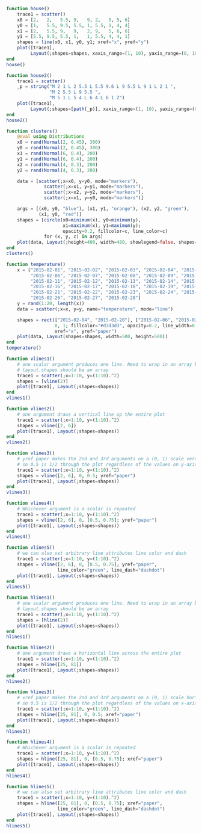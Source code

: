 ```julia
function house()
    trace1 = scatter()
    x0 = [2,   2,   5.5, 9,   9, 2,   5, 5, 6]
    y0 = [1,   5.5, 9.5, 5.5, 1, 5.5, 1, 4, 4]
    x1 = [2,   5.5, 9,   9,   2, 9,   5, 6, 6]
    y1 = [5.5, 9.5, 5.5, 1,   1, 5.5, 4, 4, 1]
    shapes = line(x0, x1, y0, y1; xref="x", yref="y")
    plot([trace1],
         Layout(;shapes=shapes, xaxis_range=(1, 10), yaxis_range=(0, 10)))
end
house()
```


<div id="7e00769c-afa0-4184-b11c-a90a2df07265" class="plotly-graph-div"></div>

<script>
    window.PLOTLYENV=window.PLOTLYENV || {};
    window.PLOTLYENV.BASE_URL="https://plot.ly";
    Plotly.newPlot('7e00769c-afa0-4184-b11c-a90a2df07265', [{"type":"scatter"}],
               {"shapes":[{"x0":2.0,"type":"line","y0":1.0,"y1":5.5,"yref":"y","xref":"x","x1":2.0},{"x0":2.0,"type":"line","y0":5.5,"y1":9.5,"yref":"y","xref":"x","x1":5.5},{"x0":5.5,"type":"line","y0":9.5,"y1":5.5,"yref":"y","xref":"x","x1":9.0},{"x0":9.0,"type":"line","y0":5.5,"y1":1.0,"yref":"y","xref":"x","x1":9.0},{"x0":9.0,"type":"line","y0":1.0,"y1":1.0,"yref":"y","xref":"x","x1":2.0},{"x0":2.0,"type":"line","y0":5.5,"y1":5.5,"yref":"y","xref":"x","x1":9.0},{"x0":5.0,"type":"line","y0":1.0,"y1":4.0,"yref":"y","xref":"x","x1":5.0},{"x0":5.0,"type":"line","y0":4.0,"y1":4.0,"yref":"y","xref":"x","x1":6.0},{"x0":6.0,"type":"line","y0":4.0,"y1":1.0,"yref":"y","xref":"x","x1":6.0}],"xaxis":{"range":[1,10]},"margin":{"l":50,"b":60,"r":50,"t":60},"yaxis":{"range":[0,10]}}, {showLink: false});

 </script>



```julia
function house2()
    trace1 = scatter()
    _p = string("M 2 1 L 2 5.5 L 5.5 9.6 L 9 5.5 L 9 1 L 2 1 ",
                "M 2 5.5 L 9 5.5 ",
                "M 5 1 L 5 4 L 6 4 L 6 1 Z")
    plot([trace1],
         Layout(;shapes=[path(_p)], xaxis_range=(1, 10), yaxis_range=(0, 10)))
end
house2()
```


<div id="6563bdc2-b81b-49d4-8979-e80721cc179d" class="plotly-graph-div"></div>

<script>
    window.PLOTLYENV=window.PLOTLYENV || {};
    window.PLOTLYENV.BASE_URL="https://plot.ly";
    Plotly.newPlot('6563bdc2-b81b-49d4-8979-e80721cc179d', [{"type":"scatter"}],
               {"shapes":[{"type":"path","path":"M 2 1 L 2 5.5 L 5.5 9.6 L 9 5.5 L 9 1 L 2 1 M 2 5.5 L 9 5.5 M 5 1 L 5 4 L 6 4 L 6 1 Z"}],"xaxis":{"range":[1,10]},"margin":{"l":50,"b":60,"r":50,"t":60},"yaxis":{"range":[0,10]}}, {showLink: false});

 </script>



```julia
function clusters()
    @eval using Distributions
    x0 = rand(Normal(2, 0.45), 300)
    y0 = rand(Normal(2, 0.45), 300)
    x1 = rand(Normal(6, 0.4), 200)
    y1 = rand(Normal(6, 0.4), 200)
    x2 = rand(Normal(4, 0.3), 200)
    y2 = rand(Normal(4, 0.3), 200)

    data = [scatter(;x=x0, y=y0, mode="markers"),
              scatter(;x=x1, y=y1, mode="markers"),
              scatter(;x=x2, y=y2, mode="markers"),
              scatter(;x=x1, y=y0, mode="markers")]

    args = [(x0, y0, "blue"), (x1, y1, "orange"), (x2, y2, "green"),
            (x1, y0, "red")]
    shapes = [circle(x0=minimum(x), y0=minimum(y),
                     x1=maximum(x), y1=maximum(y);
                     opacity=0.2, fillcolor=c, line_color=c)
              for (x, y, c) in args]
    plot(data, Layout(;height=400, width=480, showlegend=false, shapes=shapes))
end
clusters()
```


<div id="75386a98-a06c-4113-84cc-b9dec708668a" class="plotly-graph-div"></div>

<script>
    window.PLOTLYENV=window.PLOTLYENV || {};
    window.PLOTLYENV.BASE_URL="https://plot.ly";
    Plotly.newPlot('75386a98-a06c-4113-84cc-b9dec708668a', [{"mode":"markers","y":[1.3507819605024174,2.5001959651219003,1.813340642029825,2.2975261571890684,1.6521136507640048,2.103923967671932,2.5585106918405023,1.8319689154071872,1.9366067107252198,2.632344276043551,2.5002477595132766,2.039992156475027,2.0646381063074233,1.1374106560973838,2.3652112789941198,1.4400745609164218,2.830309905292161,2.022558318330915,2.0438228131155234,2.384421542053577,2.503015324680795,2.3303058965080696,1.7241878153567696,1.231318197078389,2.268915140500548,2.4390774568946716,2.2344556407909124,2.596895622944272,2.757579724610838,1.9012477242465664,1.53282497304526,2.0105355452624116,2.0154554850094906,2.0335498580257165,1.4614122287263922,2.584784237686389,1.257320835197094,1.7712931518236552,1.651937312333397,3.2436502669088463,2.2711388127653773,1.3960100873009191,2.3918373601255443,1.9190156676753087,1.9865478662724585,2.2091321653106606,2.551280420869191,1.578874534262769,1.9872752942691079,2.2935113173884014,1.7789692106970756,2.186340831203712,2.548469135057855,2.464844045661251,1.90290542789497,2.5151883431437048,1.987788118296486,1.625561526801813,2.0428791899453254,2.184617763711934,2.6022052104865314,2.2120721199279387,2.6913054720586795,2.063132359092672,2.586824714814644,2.02200368149343,2.667367736397574,1.483600475398196,1.781188715794638,2.1904067453838993,1.3569088716402091,2.231041393902695,1.4793054856485854,1.7245480936270827,2.1971654956638043,1.6302837813680486,1.7008997639135355,1.8619603910902547,2.001747395005634,2.093568308875828,2.2759851450187534,2.334490997433735,1.814290206807123,2.512728022120669,1.6082238565584135,2.296103680229925,1.8122206364869453,2.4247492221902025,2.0955456589438755,0.8005373764607147,2.0124245897757396,1.6954211644921584,2.2194641590345143,1.7202426404209084,2.067334089015693,1.4031218362662266,2.664106691220005,2.087434089099924,2.0220351265409398,2.385944057187307,1.87765790134026,1.4274482720551493,1.4722519654931174,0.7732397696783413,2.1585541711234013,1.6854556531026996,1.8370517212437414,0.9172443108185349,1.5561978407222923,1.962337396060639,2.4056052847097598,1.9633499242207093,2.9427823652504372,2.614399673152163,1.4630494572735793,1.2947267580515325,2.2748970295896096,1.9903128151390426,1.9861677765336432,2.4099030314208454,0.9106777182741406,2.6593270735422756,2.350433927199491,2.2547445037261507,2.793460546628384,1.334187952572026,1.9522157262136508,3.0381246410204668,1.7448449670414277,1.4881871633039694,2.011184106103806,2.045081651541674,2.559782392428832,2.6127963426936622,2.185155830480346,1.9014945969572599,2.0321195898262245,1.971290230937343,1.7811299203033228,1.703747343153323,2.315457087647236,2.3000941811240723,2.2733448756814996,1.9394502826052344,1.7003354348598985,2.692804802732395,2.0316552889661468,1.5543901044389714,2.5952918890380188,2.1417507178114543,1.8091427744772255,2.5526525455716955,0.7748504367733551,1.7600996030796916,2.7231827519279808,2.2156372862839464,2.572129914002338,2.2155054379564776,1.7575607854431348,1.725438281718359,0.9075348616534837,1.831502118462202,2.5203710017958967,1.914011720962582,1.4630681758416837,2.0920637603902428,2.012968479872187,2.1918033958107896,1.3363946802847546,2.578946216990588,1.7660833062056647,2.2651895751238764,1.9462652558450686,2.1503177150945842,2.5518559939456056,1.6120529005512567,2.4381095100317056,2.0485446892775587,1.913887591281582,2.0217263351772012,2.894853288055801,2.1364756010631036,3.029084291071885,1.5559131961947394,2.127352456093062,1.6082299876405677,1.6456086386237578,2.117323327595831,1.525988600609934,2.0490656640846274,2.250583136019373,1.5077159395644217,2.351271951931227,2.1256042297741287,2.291195690643842,2.22309074981192,1.6860563178573162,2.5746718842471856,2.494020827749105,1.8881479608977,2.439775284605398,2.3992717050246886,1.2958130225092224,2.2921038799853584,2.2817807137202797,2.2572914981668672,1.8405355669502041,1.6332451301343953,2.6997850383376294,1.4322801089439086,1.6272414269275668,2.66319426982584,1.8670669994242435,2.8054673090227205,2.0403685368920232,1.1179528328654462,1.824885074331477,2.5831051231336666,1.1865897646386454,2.450894334924319,2.5637380774179848,2.5887491769713544,1.476709605961745,1.6326568140623685,1.9839221612581295,2.628287978214079,2.068076471389508,2.317316769391995,2.1218668255826203,1.8166281233397379,1.4737499859156267,3.036153807729309,1.995519821335647,1.7002236510685373,1.7360097939698051,1.5409215617160656,1.8821009369192783,1.9437221301902345,2.54198455232675,1.6112458107425274,2.6043538323389543,1.145223143109437,2.5521727633359155,2.379148114133435,1.7453509408859371,1.4786867665696555,1.9997546476035795,1.4428876113664462,2.6171364994280295,2.294102118885688,1.6771837396857652,2.4822549627670107,2.5091062124333585,1.9426983488289495,1.732296813655743,0.9479515002965597,1.8260386768825194,2.1112325779321885,2.4982984107965667,2.169706463954981,1.3748304412772652,2.4684747909875036,2.58539388724069,2.889598175187559,1.7389051583560036,1.732232999861588,1.1948659644953732,1.7185748594596548,1.9639241257348372,0.93245880885065,2.050273672323222,0.5726593609396222,1.327374746688018,2.3948203977885294,2.4590080825676397,2.2916364374352454,1.103587476695162,1.6042140887491847,1.8035739874023797,2.2898390762781027,1.847874398767356,2.7162600749807626,2.0098710350664906,1.285802780882502,1.4904492974201298,1.8012548775756936,1.6087567418556703,2.860745083641099,1.5551929540244036,2.515262393146816,1.8443694514835665,1.810680405874545,1.9525385072634904,1.9507216374311347,1.0968609678266898,2.4718968892134567,2.244919212038788,1.6962990232878723,1.522446213188895,1.4721391567209308],"type":"scatter","x":[1.328216734991361,2.2468059415763246,2.0479506154535705,2.415728671769063,1.0920034054460062,2.4900396530217828,2.1255646117061695,2.1792000625264736,1.8552859899283447,2.707002244286305,1.4410439268322865,2.4406242193050565,1.6216987938409715,2.122756142324532,2.2587460262766554,2.0648280527883025,1.9809180647602438,2.766296320094242,1.813482905362646,1.880415190604326,1.75598870654,1.3390526802163034,1.457134375884674,2.0667814775490356,1.983541998428599,2.430280414778294,1.7703359109989023,2.194071005285875,1.4807710794447546,2.2864975507325114,1.589246957113583,1.9867680726008958,2.524550587511726,2.5566069792862796,1.3597177857448548,1.5344132003995599,2.192279925005564,2.1064439826676806,1.6916850449643661,1.6854101684596023,1.012933533306748,1.6727102822186393,1.906540379502153,1.9117835618117722,2.042826385622907,1.8537272352890155,1.8233954185924108,1.7345436635940301,1.8565445250778598,1.1493280238217958,2.8417582503396925,1.800140554627757,2.9500578776531445,1.6653462461292294,2.4426568669259963,2.4211903055907658,2.4031774105993042,2.132132361637784,1.6187384736526238,2.521815932541691,1.844134570443057,1.704151686912161,2.136425167328048,2.724408626774454,2.7974865903409363,2.1719032894064103,1.597213335525826,1.882309149878558,1.3944118296217,2.216089535117253,1.8318241502525503,1.6816731406354555,2.6467313650338173,1.739662353719503,1.46784956024704,2.0940001498425507,1.8510638778879833,1.5740813307942865,2.486612669887821,2.1446220312707225,1.2069004759937907,2.300778026222158,2.042913810257704,1.6734905403467057,1.5633655780826168,0.884518395851559,2.6222764816462023,2.271519374609474,1.5368624918901412,1.388175923749755,1.973382363138645,2.9619698170771667,2.27296389998191,2.608773118603621,1.7081126375054,3.3985662173716396,2.599120396339369,1.8674201752247683,1.995617494493163,1.7976793656803693,2.621186554427396,1.1904528645014874,2.145707754332729,1.213534356100165,2.180967226119467,2.442342130112311,2.290764235041812,1.427034636579576,0.7510873022706808,1.822394954166214,3.2332175050165888,0.9856294851470895,2.5052287366431165,2.1104757052082146,2.082931940691073,1.3127662692612634,2.8406462584201835,1.4965258809400075,1.2778983318154493,2.157299298427737,2.047113208748321,0.9906877030489778,2.3081517203441866,1.8990705917335147,2.5494959258911214,1.9693668815213583,1.7021305360353902,2.27298154538673,2.1998666776527607,2.2430155074697344,3.3685054949543294,2.3998113185810888,1.370249053818362,1.8820841129211408,2.815359005378283,1.724927141207726,1.6876511961025713,1.833446961972005,1.780615054201221,2.321148313819085,2.486101366389067,1.839397756573779,1.932274556210789,2.3609225402706384,1.9308570426855742,2.063415455412593,1.81853221318607,2.7006645122387765,1.7513459821490103,2.818203479218218,1.4760915460639004,1.4243302529571829,1.7207617424810642,1.76393019240518,2.5093241144491065,1.916829573578698,1.492888492707059,2.393292553770441,2.6051214878240785,1.7539268564100028,1.7691590287455676,2.2144149848891104,1.5446779276926919,2.3819884816093193,1.5108728774488456,1.638526764223695,1.6450573514875515,1.8521740112937342,1.9445053019383252,2.3180972246404075,1.4259409144517885,1.519670012790349,1.7059325475427816,1.9665300166147621,2.111218964486328,2.47047898805212,1.972613271683195,1.928786940423443,1.8322934799084223,2.569304755860101,1.9520181184782994,2.0103749066064527,1.2636478352282194,1.6331552407208907,2.8818586383681835,3.081096312469562,1.822769550523864,1.3212472795301111,2.5780495831352317,1.7734911259809294,1.396887714035341,1.6773528325522489,2.5335352283916386,2.426007312158446,1.11989308134434,1.9525013316958661,1.6692063631423475,2.2299464250879155,2.1496868023451854,1.9598285143554561,1.057379395317275,2.2407088240743342,2.856707662107585,2.416008708835089,1.8026295461452257,1.2042491617075777,1.1297637309489772,1.5323610017797251,2.276523549386199,2.172566535514198,1.4860136440515417,1.813633760783396,2.8093631620275885,2.7164039752395155,1.1252730761591172,2.857574268627201,2.1995805273280453,2.0929461118715404,2.3778403326081925,2.08844366097052,2.081188479316487,2.4867264052364475,2.5299824980286947,1.7152817464663312,1.957372828299744,1.9539780926662722,2.038472606468737,2.121114513357313,0.405221474085367,2.4431711673171748,2.1176204604211293,1.928091373135945,2.790461373661422,1.1596330738621223,2.194795906485093,2.596935601416227,1.4842257504100445,2.1356872710479444,2.475926182018445,1.8636531287017295,2.0008596423102154,1.9970035131326844,1.447815198347777,1.908989026643268,1.987586936803404,2.2458750903986267,2.168236433667147,2.268438966340087,2.097050343083789,2.659982266953457,2.677679304822843,2.414593995519572,1.652389575789901,1.7699465040840794,2.0687277936902175,2.3948423636416662,2.552987083778901,1.0841009724083537,1.899518954412963,1.6436873065058761,1.6423389663561663,2.4179350896899092,1.6009857645314294,2.205149133058161,3.2401674747411904,2.027603665712978,2.670522863522462,1.6060023770554928,1.9246091718555942,2.790330730993411,1.7787641465324775,1.3419151751286043,2.5070038962735315,1.6261538626937333,2.1686701826910837,1.1893601014114021,2.1909851309736785,2.195325954333006,2.02818696137131,2.3519935919139603,1.1717148365613586,1.6165003711020347,1.6512138098930025,1.6661665389985436,1.096352898504057,1.9548799308021265,2.4223727713407115,1.8284827220510347,2.2170830498507246,2.6185996536715903,1.601683553477558,0.598311902113843,2.0696912098826177,2.0307973106792288,1.5989172842013941,2.6378058606715693,2.7242730544084854,1.6973644785957631,1.9162237867746175,1.9765899744934317]},{"mode":"markers","y":[6.111038448132106,6.2888326123530565,5.668932873729931,5.765140055432765,6.109260680297498,6.584189059587757,5.3534401047102875,5.739921286635762,6.03843924394094,6.007109790332369,5.722300803451098,5.973189909819079,6.07746658655083,6.204465811786881,5.513394282135751,6.298283030053761,6.254969261221201,6.0271298848262225,5.68622817243575,6.232692551201531,5.67474141547726,5.388302155428497,6.204068909298211,5.847954256072641,6.060009270911974,7.172828171649242,5.993043820171389,5.651964838394828,6.541148900426432,6.111703582436012,5.735488215376699,6.406707125227927,6.262196694335724,6.598105736458635,6.073706469273666,5.506356309366938,5.998258968721365,6.259304092903246,5.760508313828801,6.715906772875991,5.877990375510737,6.523620880798129,5.807386058820898,6.373527969902636,5.000312600600216,6.218758704281497,5.473990724995644,5.876775459566283,5.900977820435652,6.1404921874742735,6.675626142355294,6.654996151221502,5.511819108022813,5.782030297921757,6.712690398675672,6.360201506399076,6.399464654048717,5.0604995255385825,6.045818787686243,5.3062396809960655,6.705656440205411,5.76225772625644,6.362354422785698,5.534183625114846,5.980762208662384,6.235103004069444,6.50511307398171,5.72145039240109,6.204734262349094,6.14659312616518,6.3359570805922205,5.713964638273576,5.551960021778649,6.225221143540624,5.669112269969439,6.0512694457802585,6.11671854737532,6.196194004411967,5.98050882016788,5.693507761259514,6.308452004354656,5.460111468890338,6.106498713458896,6.0933387950239375,6.220234908125549,5.267110267998917,6.001272807031258,5.672910716041565,6.273000938383925,6.152480550335281,6.129642446128846,6.41688288789833,5.592456143712965,6.075165075589685,6.51453362846792,5.69574884959337,6.5430138721871005,5.6417980507803085,5.526640984709111,5.698215293314126,5.933038220288469,5.987521901223801,5.618598514811252,6.19978432921225,6.242144993160404,5.44014880612924,5.92364533004955,6.431720593460283,6.093155183663982,6.5516992293145275,5.837015256068575,6.454881931024003,5.46183169245906,5.877462709541944,5.176277589802417,6.310480847795274,5.828572639156964,6.807047688507435,6.027052719824413,5.998923079544236,6.111436781123435,6.15109907782968,5.44895104182033,6.116836845530193,6.219052261220653,6.541183842387415,6.3959700360610166,6.258483204588542,5.955300397128777,5.927220063117545,5.694466732662736,6.33619551738518,6.456700533088826,6.269937381588943,5.821001524806041,5.541564875797726,5.824855455519354,6.450327415313612,7.043375299171792,6.061332240865433,6.413509587633068,6.660893795508467,5.245322533564207,5.798751169472841,6.217518285875995,5.659987087563715,5.816511245278008,6.3279247598587265,6.035779987157419,5.703031013446637,5.911272172637554,5.803546347103834,6.287522999787453,6.114455428885272,5.919022107357822,6.25264610604748,5.636370818532388,5.56488981343164,6.232166445112419,6.251429060308321,5.542577232463557,5.959471801513519,6.85735639903146,6.192127823558098,6.5230926233192426,6.138014493132882,6.163359839089168,5.726777185471096,6.455586344631514,6.332974664614436,6.085742878868586,6.6326233515194986,5.678339557546136,7.118641966236061,5.6184204931228665,5.586858263050441,6.369290836391114,6.307864424228509,6.010451465712391,5.61658066376818,5.655539158800165,6.254418837009308,4.900732231700482,6.383446664484186,5.590216496514057,6.827163488026724,5.817785594287491,4.917172096737118,5.768262393512662,6.070962285751401,5.849431804067292,6.5924550247286815,5.593855231605918,6.261804808735086,5.642763156176963,6.148334651356278,6.44694062332468,6.014113477396604,5.355138675887902,5.249622114216508],"type":"scatter","x":[5.570754280769103,6.196406115785391,5.418210626318687,6.430424312085318,6.544260232862591,5.999339923900185,5.2220789994064765,6.077709336177417,5.919520309589187,6.570771421686029,5.907850891119115,7.2135684309326455,6.757864714357036,6.479169955588504,6.448092973609168,6.152628324354341,6.251089423103952,5.8846023399878264,5.793702262523901,6.018197909043071,6.33709862164288,5.720152931767683,5.877091764347755,5.867470778554492,5.966089678738028,6.87253269498053,6.422299380685926,6.427534785771106,6.219282124317759,5.927471443640014,5.462491883842589,5.926280334455145,5.591020194377568,6.2527411003758075,6.42810317098454,5.686594847365606,5.834803130794928,5.875295452352884,5.973323402281995,6.1826298280422325,5.378663459986642,5.926144850698645,5.52835451238124,5.631509435014571,5.6765569184920945,6.3447493356714695,6.487501070162236,5.340230811318368,5.587514256327097,6.160869480532578,5.555468162950533,5.448277378759698,6.43573959721931,5.945554659195026,5.517615980901552,5.602034873095938,6.090224270292656,5.948259589288918,6.412765756832237,6.135807994511492,6.524443818427074,5.772879887603547,6.325721252389082,5.4927469620826255,6.473691992165462,5.250195746505701,5.895937903128899,5.942169887736906,5.987705008738923,5.649612581145079,5.729082021596288,5.753813326653181,5.90091865199877,5.596600885112696,5.986664918585964,6.124797038244596,6.1006060061473,6.598174776876933,6.055752160316354,5.984926608018324,6.2208191503542825,6.259506466624855,5.405370382853077,5.950662299161135,5.209728985010587,6.539027746553736,6.044211686547682,5.7514469584732355,5.084533319753751,6.631098640748095,6.558477412800595,6.124449030709408,5.504700958112917,6.0684842689537755,6.687002588587703,6.110631256077331,5.845512989842024,6.460037425504222,5.796296824154514,6.003617044648579,6.261326803600605,6.2969116198404205,6.122018561903043,6.2113168247413935,6.342058011350989,6.313665126029542,5.477429969621445,5.504855492567019,6.335086603210614,5.862183528152908,6.136757936197526,6.017004907784067,5.640534910728249,5.97192008296914,6.239291267238632,6.180380679780965,5.3847600081568,6.888892475692015,5.525379785996181,6.234799580161882,5.791132125268472,5.426056921929546,5.929617740131218,6.122622515428172,6.291922681822275,5.811372109444952,5.82089458129353,6.374989384072357,6.408341593782686,6.262539992598611,5.998710603567687,5.431983464063405,5.363040443647717,6.474567919178124,5.799862720357846,5.9748409209627384,6.379190072261954,5.961137556845823,6.813823838992474,6.256314328375118,5.944801382247038,6.029934334621206,6.652689203456828,5.683518609811597,6.386354086133265,5.939935664876056,6.385083190877101,6.067449522441947,6.4085937289678405,6.088174312522791,5.979318230674296,6.243789591265996,5.621604240883257,6.047470015879563,6.240305560828412,5.7741864730005865,6.263615480223789,5.879533053520982,6.619895861387681,6.204262868272876,6.144243651581501,5.783803692122838,5.696090425428775,5.611612413630945,6.574251992987566,6.180799084769006,6.6942260320696185,6.235813771525745,5.941193674389238,6.130955585830486,6.450363705934029,6.315830877834369,6.4762144278389355,5.96679586126445,6.2087647919738185,5.888891429301443,6.117138209364793,5.991225275818033,6.003310537627994,5.503063939976703,6.162363895762415,5.786010244701266,6.328163456150798,6.0417806529968985,5.7409750904576375,6.479074518180084,5.926393254383261,5.767989012529484,6.282869472853563,6.345937603264429,6.344662096449778,6.084953130284851,6.282200822247301,5.736034883847102,6.664257652561429,6.327881171430668,5.7132421564634726,5.536266629080025,6.1594621393888245,6.148618890577817]},{"mode":"markers","y":[3.6387036415414116,4.278189842277905,4.078360229055476,3.858184581668235,4.005948415747878,4.210373542573765,3.6959889939506945,4.283514722261139,3.7012653143533143,3.9773503610756107,3.141284481561283,4.173550613618974,4.2553872234798575,3.8923343485718473,4.000028455621169,3.726279439844811,3.651036765585547,3.6616019724970577,4.6917540207283,4.0245731680833625,4.4326655059426265,4.311755272545098,4.435445550436702,3.9157559056598634,4.045537762040591,3.581653144572858,4.43722821678459,4.352328078100789,4.15238892677781,3.9168221524314446,4.129842247694769,3.9462371247356898,4.206921224975936,4.018868311593917,3.7228440437548387,4.221128092031296,4.307779334797745,3.755002342097426,4.1937861994989785,4.503702445843023,4.118314167027597,3.67250406836714,3.5052494779503025,4.220981815953511,4.207645661645045,3.9535414377488682,4.2074223012529055,3.990555301418263,3.539873608317486,4.0504968809124655,3.836792382008086,4.162460653547408,4.255547959385812,3.9485103117902223,3.932040782585568,4.17274754288071,3.921675748247602,4.047564444947561,3.3194432728067778,4.404703402216865,4.160106796264713,3.714172975052106,3.6984265523753446,3.759423656014456,4.299982683066179,3.542942308868305,3.783312817629608,4.116079234915867,4.098905256195547,4.197327481426139,4.1999156528413994,4.078880652931378,3.927834679386193,3.380334768841903,4.520950503999038,4.237840338557837,4.169273193883084,3.954234828813853,4.308646345168531,3.9962420959156657,4.508135923219702,3.886328804543279,4.130118511601027,3.6081346829086085,4.487172821860409,4.335106008373492,3.8020293105838983,4.054177095606957,3.864719458930714,3.6909153215885726,4.183940525584453,3.8847782497356755,4.144150526958373,3.9507300516287405,3.787490671331074,3.819808368988826,3.76568675212108,4.2884997832281355,3.8141533270148784,3.7791296086763304,4.230323474085054,4.125863821651119,3.6422702418171773,3.9336590220808882,4.011732230490263,4.723895643058686,3.6650206929418614,3.857902708719922,4.43373136368474,3.5852314193847636,4.215648716382663,4.388460347910062,4.13768166471955,4.036763640584937,3.70150732492599,4.220937065636794,4.038462455357779,4.238659953726201,3.6247669519333683,3.982762662047483,4.0478896332911765,4.179313560749469,4.186574764512268,3.8461797087420986,4.698885789800747,3.758012490840958,4.140221052505233,4.4101238040869735,4.2855503095137815,3.7892890254242446,3.4066245445434165,3.901329646850859,3.80317116046982,4.10276846257164,3.865095109923728,4.097905399778643,3.88278729589493,3.841674774126852,4.07376582590731,4.59853092883338,3.984565640839115,4.203979784212937,3.6576163354770412,3.5417615728645586,4.004247844841392,3.5548764347479196,4.527332965231115,4.213848213644516,4.277578444692219,4.11139937777885,3.6896287469245816,4.189524804021028,3.9327615594523953,4.198862552411995,3.6907258661882496,3.920566856131868,3.9458331850032944,4.040070180729108,3.9665717951028965,4.515661909676579,4.313938515922165,4.0517856481381544,4.460493630997214,3.904679539478455,3.858923821224193,4.665361954377484,4.191729615918926,4.287485914609552,4.35343276150151,4.184273999388301,4.392087596864334,3.9525748152458067,3.744262971839362,4.166540215486383,4.45766576444383,3.9989036118463264,3.989496653453691,3.993900274547289,3.976973847451637,4.338787913013063,3.6171974497805253,4.15802076660112,3.5919379537004246,4.006588134408609,4.2236027066041,3.7373204069373793,3.6163809129169247,4.302597658349913,4.112182242503463,4.009331241502852,4.127568260908833,4.629708167292657,4.0335347531701204,3.2408740634500015,3.6958161209337543,4.016738571919528,4.070235597898502,3.9773321239697204,4.02705615678485,3.7792928861438706],"type":"scatter","x":[4.0155246598410566,4.319454932051639,3.7975133670946324,3.744709825880962,4.069992283223214,4.135464622770281,4.149878618055237,3.766957169423466,4.138218931759358,3.6552256251994737,4.17646314288701,3.9440579813247743,3.6381644527648658,4.49073068387923,3.9401418087996487,4.237062734478623,4.353570725291787,3.940149976013554,4.19977047160692,4.3592902189714655,4.017246029167826,3.8044864890523264,3.657465282952907,3.8829576484917743,4.038690581880528,4.230830092835556,3.534586971314945,3.5420824953647463,4.222141074026436,4.52437532504583,3.8620704531988292,4.352770972304752,3.6034168148436336,4.273694551630457,4.30066550881541,4.095894549382767,4.000779783448689,4.214467398446437,3.5449628610597927,3.7420164175402015,3.7403996652496847,3.996048199848936,4.300019978254009,4.331595719164848,3.7715529701690196,4.026695859895927,4.177642051332175,3.78972104125688,3.505147615355292,3.8671663946902,3.203604902923579,3.8168315166224382,3.527203058119605,3.8670187956236313,4.035711651016364,4.014652565443536,4.005467407134215,3.845750623219082,3.885610950919481,4.364132632757644,4.088211095974582,3.809139604600002,3.9896829504054625,4.35504850069066,4.206349092074676,3.266689790090317,4.242992296967946,4.168089115908962,3.828134456023677,4.4364329020685975,3.725738181986513,3.696979417183588,4.593652177714377,4.146990459569076,3.7394119688064373,3.7529622980016306,4.167463383671235,3.533173812887128,4.45614624280619,4.193225287940299,4.256636469571589,3.8011434458636724,4.186207846046494,4.1010779005366675,4.294984069853454,4.1836466396464616,4.53601119625404,3.723358801674781,3.8282984271378835,3.8379969421965736,4.141924494755088,4.0869177952277145,4.136670672040836,3.122213383316346,4.302750195270778,3.710104892097692,3.6786663635068213,4.037903372349707,4.294199101384838,4.052169058583207,4.273241733270138,4.011704809546754,4.160592445046128,4.624663202610811,4.18856909667641,4.422883117390372,3.8232079108843293,4.078000491852287,4.193766623324363,3.3715499003465945,3.8320620525653286,4.099252256862698,3.73837580311345,4.017382559334093,4.26543320859669,3.973340705002182,3.950551082808051,3.999181781660589,4.016545539380778,4.122547184796576,3.779533270508518,4.210321350864541,4.076352754788348,3.9697003849383536,3.727719341730929,4.182767386256461,4.414870373951135,3.8771888254977527,4.753716922416134,4.232720512428731,3.9104555994917964,4.438164361915159,3.7743780864191847,4.351846400336215,3.1815534533410283,3.9261855983430327,3.7622906538778844,3.686733351034679,4.268812740717574,3.6451498160056173,4.345638501073553,4.188444231114037,4.010952043994612,3.723964340632026,4.441267466835501,3.897434372646549,3.923319110111692,4.2494163937516864,4.091438525534664,3.906262122311964,3.8992199786046684,4.103563415912277,3.617028022584452,3.222699148180326,4.821215304378507,3.6781193655574715,3.9118894879671444,3.7934299438413746,3.419170444578216,4.124941871136146,4.033681732991321,3.922457303079974,3.790258815032983,4.050085348173124,4.2204194694855435,4.204704048378772,3.8943901598271746,3.4355146931487557,4.569350894908725,4.000382857314034,3.7251644660764693,4.057461936327741,4.344707962475276,3.9388882827924485,4.091874438379992,3.890291557979499,4.363368608774151,4.03061844480572,4.189486064480264,4.355788304529978,4.520053007831257,3.9036160141927976,4.14796805636277,4.055831962896746,3.5447598213920917,4.205295325715647,4.0275789414630365,3.701255325298484,4.121000806274831,4.419343746951182,3.929477892318965,4.012498738883443,4.448336057390137,3.9521041644697044,4.639570155487867,4.213246954296967,3.726043544782757,3.818028973392614,3.9112810931241437,4.650643229362868]},{"mode":"markers","y":[1.3507819605024174,2.5001959651219003,1.813340642029825,2.2975261571890684,1.6521136507640048,2.103923967671932,2.5585106918405023,1.8319689154071872,1.9366067107252198,2.632344276043551,2.5002477595132766,2.039992156475027,2.0646381063074233,1.1374106560973838,2.3652112789941198,1.4400745609164218,2.830309905292161,2.022558318330915,2.0438228131155234,2.384421542053577,2.503015324680795,2.3303058965080696,1.7241878153567696,1.231318197078389,2.268915140500548,2.4390774568946716,2.2344556407909124,2.596895622944272,2.757579724610838,1.9012477242465664,1.53282497304526,2.0105355452624116,2.0154554850094906,2.0335498580257165,1.4614122287263922,2.584784237686389,1.257320835197094,1.7712931518236552,1.651937312333397,3.2436502669088463,2.2711388127653773,1.3960100873009191,2.3918373601255443,1.9190156676753087,1.9865478662724585,2.2091321653106606,2.551280420869191,1.578874534262769,1.9872752942691079,2.2935113173884014,1.7789692106970756,2.186340831203712,2.548469135057855,2.464844045661251,1.90290542789497,2.5151883431437048,1.987788118296486,1.625561526801813,2.0428791899453254,2.184617763711934,2.6022052104865314,2.2120721199279387,2.6913054720586795,2.063132359092672,2.586824714814644,2.02200368149343,2.667367736397574,1.483600475398196,1.781188715794638,2.1904067453838993,1.3569088716402091,2.231041393902695,1.4793054856485854,1.7245480936270827,2.1971654956638043,1.6302837813680486,1.7008997639135355,1.8619603910902547,2.001747395005634,2.093568308875828,2.2759851450187534,2.334490997433735,1.814290206807123,2.512728022120669,1.6082238565584135,2.296103680229925,1.8122206364869453,2.4247492221902025,2.0955456589438755,0.8005373764607147,2.0124245897757396,1.6954211644921584,2.2194641590345143,1.7202426404209084,2.067334089015693,1.4031218362662266,2.664106691220005,2.087434089099924,2.0220351265409398,2.385944057187307,1.87765790134026,1.4274482720551493,1.4722519654931174,0.7732397696783413,2.1585541711234013,1.6854556531026996,1.8370517212437414,0.9172443108185349,1.5561978407222923,1.962337396060639,2.4056052847097598,1.9633499242207093,2.9427823652504372,2.614399673152163,1.4630494572735793,1.2947267580515325,2.2748970295896096,1.9903128151390426,1.9861677765336432,2.4099030314208454,0.9106777182741406,2.6593270735422756,2.350433927199491,2.2547445037261507,2.793460546628384,1.334187952572026,1.9522157262136508,3.0381246410204668,1.7448449670414277,1.4881871633039694,2.011184106103806,2.045081651541674,2.559782392428832,2.6127963426936622,2.185155830480346,1.9014945969572599,2.0321195898262245,1.971290230937343,1.7811299203033228,1.703747343153323,2.315457087647236,2.3000941811240723,2.2733448756814996,1.9394502826052344,1.7003354348598985,2.692804802732395,2.0316552889661468,1.5543901044389714,2.5952918890380188,2.1417507178114543,1.8091427744772255,2.5526525455716955,0.7748504367733551,1.7600996030796916,2.7231827519279808,2.2156372862839464,2.572129914002338,2.2155054379564776,1.7575607854431348,1.725438281718359,0.9075348616534837,1.831502118462202,2.5203710017958967,1.914011720962582,1.4630681758416837,2.0920637603902428,2.012968479872187,2.1918033958107896,1.3363946802847546,2.578946216990588,1.7660833062056647,2.2651895751238764,1.9462652558450686,2.1503177150945842,2.5518559939456056,1.6120529005512567,2.4381095100317056,2.0485446892775587,1.913887591281582,2.0217263351772012,2.894853288055801,2.1364756010631036,3.029084291071885,1.5559131961947394,2.127352456093062,1.6082299876405677,1.6456086386237578,2.117323327595831,1.525988600609934,2.0490656640846274,2.250583136019373,1.5077159395644217,2.351271951931227,2.1256042297741287,2.291195690643842,2.22309074981192,1.6860563178573162,2.5746718842471856,2.494020827749105,1.8881479608977,2.439775284605398,2.3992717050246886,1.2958130225092224,2.2921038799853584,2.2817807137202797,2.2572914981668672,1.8405355669502041,1.6332451301343953,2.6997850383376294,1.4322801089439086,1.6272414269275668,2.66319426982584,1.8670669994242435,2.8054673090227205,2.0403685368920232,1.1179528328654462,1.824885074331477,2.5831051231336666,1.1865897646386454,2.450894334924319,2.5637380774179848,2.5887491769713544,1.476709605961745,1.6326568140623685,1.9839221612581295,2.628287978214079,2.068076471389508,2.317316769391995,2.1218668255826203,1.8166281233397379,1.4737499859156267,3.036153807729309,1.995519821335647,1.7002236510685373,1.7360097939698051,1.5409215617160656,1.8821009369192783,1.9437221301902345,2.54198455232675,1.6112458107425274,2.6043538323389543,1.145223143109437,2.5521727633359155,2.379148114133435,1.7453509408859371,1.4786867665696555,1.9997546476035795,1.4428876113664462,2.6171364994280295,2.294102118885688,1.6771837396857652,2.4822549627670107,2.5091062124333585,1.9426983488289495,1.732296813655743,0.9479515002965597,1.8260386768825194,2.1112325779321885,2.4982984107965667,2.169706463954981,1.3748304412772652,2.4684747909875036,2.58539388724069,2.889598175187559,1.7389051583560036,1.732232999861588,1.1948659644953732,1.7185748594596548,1.9639241257348372,0.93245880885065,2.050273672323222,0.5726593609396222,1.327374746688018,2.3948203977885294,2.4590080825676397,2.2916364374352454,1.103587476695162,1.6042140887491847,1.8035739874023797,2.2898390762781027,1.847874398767356,2.7162600749807626,2.0098710350664906,1.285802780882502,1.4904492974201298,1.8012548775756936,1.6087567418556703,2.860745083641099,1.5551929540244036,2.515262393146816,1.8443694514835665,1.810680405874545,1.9525385072634904,1.9507216374311347,1.0968609678266898,2.4718968892134567,2.244919212038788,1.6962990232878723,1.522446213188895,1.4721391567209308],"type":"scatter","x":[5.570754280769103,6.196406115785391,5.418210626318687,6.430424312085318,6.544260232862591,5.999339923900185,5.2220789994064765,6.077709336177417,5.919520309589187,6.570771421686029,5.907850891119115,7.2135684309326455,6.757864714357036,6.479169955588504,6.448092973609168,6.152628324354341,6.251089423103952,5.8846023399878264,5.793702262523901,6.018197909043071,6.33709862164288,5.720152931767683,5.877091764347755,5.867470778554492,5.966089678738028,6.87253269498053,6.422299380685926,6.427534785771106,6.219282124317759,5.927471443640014,5.462491883842589,5.926280334455145,5.591020194377568,6.2527411003758075,6.42810317098454,5.686594847365606,5.834803130794928,5.875295452352884,5.973323402281995,6.1826298280422325,5.378663459986642,5.926144850698645,5.52835451238124,5.631509435014571,5.6765569184920945,6.3447493356714695,6.487501070162236,5.340230811318368,5.587514256327097,6.160869480532578,5.555468162950533,5.448277378759698,6.43573959721931,5.945554659195026,5.517615980901552,5.602034873095938,6.090224270292656,5.948259589288918,6.412765756832237,6.135807994511492,6.524443818427074,5.772879887603547,6.325721252389082,5.4927469620826255,6.473691992165462,5.250195746505701,5.895937903128899,5.942169887736906,5.987705008738923,5.649612581145079,5.729082021596288,5.753813326653181,5.90091865199877,5.596600885112696,5.986664918585964,6.124797038244596,6.1006060061473,6.598174776876933,6.055752160316354,5.984926608018324,6.2208191503542825,6.259506466624855,5.405370382853077,5.950662299161135,5.209728985010587,6.539027746553736,6.044211686547682,5.7514469584732355,5.084533319753751,6.631098640748095,6.558477412800595,6.124449030709408,5.504700958112917,6.0684842689537755,6.687002588587703,6.110631256077331,5.845512989842024,6.460037425504222,5.796296824154514,6.003617044648579,6.261326803600605,6.2969116198404205,6.122018561903043,6.2113168247413935,6.342058011350989,6.313665126029542,5.477429969621445,5.504855492567019,6.335086603210614,5.862183528152908,6.136757936197526,6.017004907784067,5.640534910728249,5.97192008296914,6.239291267238632,6.180380679780965,5.3847600081568,6.888892475692015,5.525379785996181,6.234799580161882,5.791132125268472,5.426056921929546,5.929617740131218,6.122622515428172,6.291922681822275,5.811372109444952,5.82089458129353,6.374989384072357,6.408341593782686,6.262539992598611,5.998710603567687,5.431983464063405,5.363040443647717,6.474567919178124,5.799862720357846,5.9748409209627384,6.379190072261954,5.961137556845823,6.813823838992474,6.256314328375118,5.944801382247038,6.029934334621206,6.652689203456828,5.683518609811597,6.386354086133265,5.939935664876056,6.385083190877101,6.067449522441947,6.4085937289678405,6.088174312522791,5.979318230674296,6.243789591265996,5.621604240883257,6.047470015879563,6.240305560828412,5.7741864730005865,6.263615480223789,5.879533053520982,6.619895861387681,6.204262868272876,6.144243651581501,5.783803692122838,5.696090425428775,5.611612413630945,6.574251992987566,6.180799084769006,6.6942260320696185,6.235813771525745,5.941193674389238,6.130955585830486,6.450363705934029,6.315830877834369,6.4762144278389355,5.96679586126445,6.2087647919738185,5.888891429301443,6.117138209364793,5.991225275818033,6.003310537627994,5.503063939976703,6.162363895762415,5.786010244701266,6.328163456150798,6.0417806529968985,5.7409750904576375,6.479074518180084,5.926393254383261,5.767989012529484,6.282869472853563,6.345937603264429,6.344662096449778,6.084953130284851,6.282200822247301,5.736034883847102,6.664257652561429,6.327881171430668,5.7132421564634726,5.536266629080025,6.1594621393888245,6.148618890577817]}],
               {"showlegend":false,"shapes":[{"x0":0.405221474085367,"fillcolor":"blue","line":{"color":"blue"},"type":"circle","y0":0.5726593609396222,"y1":3.2436502669088463,"opacity":0.2,"x1":3.3985662173716396},{"x0":5.084533319753751,"fillcolor":"orange","line":{"color":"orange"},"type":"circle","y0":4.900732231700482,"y1":7.172828171649242,"opacity":0.2,"x1":7.2135684309326455},{"x0":3.122213383316346,"fillcolor":"green","line":{"color":"green"},"type":"circle","y0":3.141284481561283,"y1":4.723895643058686,"opacity":0.2,"x1":4.821215304378507},{"x0":5.084533319753751,"fillcolor":"red","line":{"color":"red"},"type":"circle","y0":0.5726593609396222,"y1":3.2436502669088463,"opacity":0.2,"x1":7.2135684309326455}],"height":400,"margin":{"l":50,"b":60,"r":50,"t":60},"width":480}, {showLink: false});

 </script>



```julia
function temperature()
    x = ["2015-02-01", "2015-02-02", "2015-02-03", "2015-02-04", "2015-02-05",
         "2015-02-06", "2015-02-07", "2015-02-08", "2015-02-09", "2015-02-10",
         "2015-02-11", "2015-02-12", "2015-02-13", "2015-02-14", "2015-02-15",
         "2015-02-16", "2015-02-17", "2015-02-18", "2015-02-19", "2015-02-20",
         "2015-02-21", "2015-02-22", "2015-02-23", "2015-02-24", "2015-02-25",
         "2015-02-26", "2015-02-27", "2015-02-28"]
    y = rand(1:20, length(x))
    data = scatter(;x=x, y=y, name="temperature", mode="line")

    shapes = rect(["2015-02-04", "2015-02-20"], ["2015-02-06", "2015-02-22"],
                  0, 1; fillcolor="#d3d3d3", opacity=0.2, line_width=0,
                  xref="x", yref="paper")
    plot(data, Layout(shapes=shapes, width=500, height=500))
end
temperature()
```


<div id="37185a69-4648-48fa-bbbe-12532e67eb0a" class="plotly-graph-div"></div>

<script>
    window.PLOTLYENV=window.PLOTLYENV || {};
    window.PLOTLYENV.BASE_URL="https://plot.ly";
    Plotly.newPlot('37185a69-4648-48fa-bbbe-12532e67eb0a', [{"mode":"line","y":[8,6,9,8,9,1,17,13,19,20,2,19,4,16,2,6,18,5,3,6,18,3,7,13,9,10,2,14],"type":"scatter","name":"temperature","x":["2015-02-01","2015-02-02","2015-02-03","2015-02-04","2015-02-05","2015-02-06","2015-02-07","2015-02-08","2015-02-09","2015-02-10","2015-02-11","2015-02-12","2015-02-13","2015-02-14","2015-02-15","2015-02-16","2015-02-17","2015-02-18","2015-02-19","2015-02-20","2015-02-21","2015-02-22","2015-02-23","2015-02-24","2015-02-25","2015-02-26","2015-02-27","2015-02-28"]}],
               {"shapes":[{"x0":"2015-02-04","fillcolor":"#d3d3d3","line":{"width":0},"type":"rect","y0":0,"y1":1,"opacity":0.2,"yref":"paper","xref":"x","x1":"2015-02-06"},{"x0":"2015-02-20","fillcolor":"#d3d3d3","line":{"width":0},"type":"rect","y0":0,"y1":1,"opacity":0.2,"yref":"paper","xref":"x","x1":"2015-02-22"}],"height":500,"margin":{"l":50,"b":60,"r":50,"t":60},"width":500}, {showLink: false});

 </script>



```julia
function vlines1()
    # one scalar argument produces one line. Need to wrap in an array because
    # layout.shapes should be an array
    trace1 = scatter(;x=1:10, y=(1:10).^2)
    shapes = [vline(2)]
    plot([trace1], Layout(;shapes=shapes))
end
vlines1()
```


<div id="1eace0ea-aac1-4ac4-be35-ce2e6dc28898" class="plotly-graph-div"></div>

<script>
    window.PLOTLYENV=window.PLOTLYENV || {};
    window.PLOTLYENV.BASE_URL="https://plot.ly";
    Plotly.newPlot('1eace0ea-aac1-4ac4-be35-ce2e6dc28898', [{"y":[1,4,9,16,25,36,49,64,81,100],"type":"scatter","x":[1,2,3,4,5,6,7,8,9,10]}],
               {"shapes":[{"x0":2,"type":"line","y0":0,"y1":1,"yref":"paper","xref":"x","x1":2}],"margin":{"l":50,"b":60,"r":50,"t":60}}, {showLink: false});

 </script>



```julia
function vlines2()
    # one argument draws a vertical line up the entire plot
    trace1 = scatter(;x=1:10, y=(1:10).^2)
    shapes = vline([2, 6])
    plot([trace1], Layout(;shapes=shapes))
end
vlines2()
```


<div id="5c7bbd3a-a144-48d5-a24c-650a6a8d676b" class="plotly-graph-div"></div>

<script>
    window.PLOTLYENV=window.PLOTLYENV || {};
    window.PLOTLYENV.BASE_URL="https://plot.ly";
    Plotly.newPlot('5c7bbd3a-a144-48d5-a24c-650a6a8d676b', [{"y":[1,4,9,16,25,36,49,64,81,100],"type":"scatter","x":[1,2,3,4,5,6,7,8,9,10]}],
               {"shapes":[{"x0":2,"type":"line","y0":0,"y1":1,"yref":"paper","xref":"x","x1":2},{"x0":6,"type":"line","y0":0,"y1":1,"yref":"paper","xref":"x","x1":6}],"margin":{"l":50,"b":60,"r":50,"t":60}}, {showLink: false});

 </script>



```julia
function vlines3()
    # yref paper makes the 2nd and 3rd arguments on a (0, 1) scale vertically
    # so 0.5 is 1/2 through the plot regardless of the values on y-axis
    trace1 = scatter(;x=1:10, y=(1:10).^2)
    shapes = vline([2, 6], 0, 0.5; yref="paper")
    plot([trace1], Layout(;shapes=shapes))
end
vlines3()
```


<div id="0a7678aa-00dd-4c58-8f81-661a00b4a798" class="plotly-graph-div"></div>

<script>
    window.PLOTLYENV=window.PLOTLYENV || {};
    window.PLOTLYENV.BASE_URL="https://plot.ly";
    Plotly.newPlot('0a7678aa-00dd-4c58-8f81-661a00b4a798', [{"y":[1,4,9,16,25,36,49,64,81,100],"type":"scatter","x":[1,2,3,4,5,6,7,8,9,10]}],
               {"shapes":[{"x0":2,"type":"line","y0":0,"y1":0.5,"yref":"paper","x1":2},{"x0":6,"type":"line","y0":0,"y1":0.5,"yref":"paper","x1":6}],"margin":{"l":50,"b":60,"r":50,"t":60}}, {showLink: false});

 </script>



```julia
function vlines4()
    # Whichever argument is a scalar is repeated
    trace1 = scatter(;x=1:10, y=(1:10).^2)
    shapes = vline([2, 6], 0, [0.5, 0.75]; yref="paper")
    plot([trace1], Layout(;shapes=shapes))
end
vlines4()
```


<div id="5e4d386d-492c-4820-a819-0d9fb446a9c9" class="plotly-graph-div"></div>

<script>
    window.PLOTLYENV=window.PLOTLYENV || {};
    window.PLOTLYENV.BASE_URL="https://plot.ly";
    Plotly.newPlot('5e4d386d-492c-4820-a819-0d9fb446a9c9', [{"y":[1,4,9,16,25,36,49,64,81,100],"type":"scatter","x":[1,2,3,4,5,6,7,8,9,10]}],
               {"shapes":[{"x0":2,"type":"line","y0":0,"y1":0.5,"yref":"paper","x1":2},{"x0":6,"type":"line","y0":0,"y1":0.75,"yref":"paper","x1":6}],"margin":{"l":50,"b":60,"r":50,"t":60}}, {showLink: false});

 </script>



```julia
function vlines5()
    # we can also set arbitrary line attributes line color and dash
    trace1 = scatter(;x=1:10, y=(1:10).^2)
    shapes = vline([2, 6], 0, [0.5, 0.75]; yref="paper",
                   line_color="green", line_dash="dashdot")
    plot([trace1], Layout(;shapes=shapes))
end
vlines5()
```


<div id="f55f99a3-c4b2-41bf-9e8e-2a6b2557a27f" class="plotly-graph-div"></div>

<script>
    window.PLOTLYENV=window.PLOTLYENV || {};
    window.PLOTLYENV.BASE_URL="https://plot.ly";
    Plotly.newPlot('f55f99a3-c4b2-41bf-9e8e-2a6b2557a27f', [{"y":[1,4,9,16,25,36,49,64,81,100],"type":"scatter","x":[1,2,3,4,5,6,7,8,9,10]}],
               {"shapes":[{"x0":2,"line":{"color":"green","dash":"dashdot"},"type":"line","y0":0,"y1":0.5,"yref":"paper","x1":2},{"x0":6,"line":{"color":"green","dash":"dashdot"},"type":"line","y0":0,"y1":0.75,"yref":"paper","x1":6}],"margin":{"l":50,"b":60,"r":50,"t":60}}, {showLink: false});

 </script>



```julia
function hlines1()
    # one scalar argument produces one line. Need to wrap in an array because
    # layout.shapes should be an array
    trace1 = scatter(;x=1:10, y=(1:10).^2)
    shapes = [hline(2)]
    plot([trace1], Layout(;shapes=shapes))
end
hlines1()
```


<div id="d7f31f90-8b09-4f1c-85af-1656b51851eb" class="plotly-graph-div"></div>

<script>
    window.PLOTLYENV=window.PLOTLYENV || {};
    window.PLOTLYENV.BASE_URL="https://plot.ly";
    Plotly.newPlot('d7f31f90-8b09-4f1c-85af-1656b51851eb', [{"y":[1,4,9,16,25,36,49,64,81,100],"type":"scatter","x":[1,2,3,4,5,6,7,8,9,10]}],
               {"shapes":[{"x0":0,"type":"line","y0":2,"y1":2,"yref":"y","xref":"paper","x1":1}],"margin":{"l":50,"b":60,"r":50,"t":60}}, {showLink: false});

 </script>



```julia
function hlines2()
    # one argument draws a horizontal line across the entire plot
    trace1 = scatter(;x=1:10, y=(1:10).^2)
    shapes = hline([25, 81])
    plot([trace1], Layout(;shapes=shapes))
end
hlines2()
```


<div id="ceea43c4-d485-40cd-a091-450ed2a757d7" class="plotly-graph-div"></div>

<script>
    window.PLOTLYENV=window.PLOTLYENV || {};
    window.PLOTLYENV.BASE_URL="https://plot.ly";
    Plotly.newPlot('ceea43c4-d485-40cd-a091-450ed2a757d7', [{"y":[1,4,9,16,25,36,49,64,81,100],"type":"scatter","x":[1,2,3,4,5,6,7,8,9,10]}],
               {"shapes":[{"x0":0,"type":"line","y0":25,"y1":25,"yref":"y","xref":"paper","x1":1},{"x0":0,"type":"line","y0":81,"y1":81,"yref":"y","xref":"paper","x1":1}],"margin":{"l":50,"b":60,"r":50,"t":60}}, {showLink: false});

 </script>



```julia
function hlines3()
    # xref paper makes the 2nd and 3rd arguments on a (0, 1) scale horizontally
    # so 0.5 is 1/2 through the plot regardless of the values on x-axis
    trace1 = scatter(;x=1:10, y=(1:10).^2)
    shapes = hline([25, 81], 0, 0.5; xref="paper")
    plot([trace1], Layout(;shapes=shapes))
end
hlines3()
```


<div id="66ef2859-741e-49b1-a14c-c0a09da21797" class="plotly-graph-div"></div>

<script>
    window.PLOTLYENV=window.PLOTLYENV || {};
    window.PLOTLYENV.BASE_URL="https://plot.ly";
    Plotly.newPlot('66ef2859-741e-49b1-a14c-c0a09da21797', [{"y":[1,4,9,16,25,36,49,64,81,100],"type":"scatter","x":[1,2,3,4,5,6,7,8,9,10]}],
               {"shapes":[{"x0":0,"type":"line","y0":25,"y1":25,"xref":"paper","x1":0.5},{"x0":0,"type":"line","y0":81,"y1":81,"xref":"paper","x1":0.5}],"margin":{"l":50,"b":60,"r":50,"t":60}}, {showLink: false});

 </script>



```julia
function hlines4()
    # Whichever argument is a scalar is repeated
    trace1 = scatter(;x=1:10, y=(1:10).^2)
    shapes = hline([25, 81], 0, [0.5, 0.75]; xref="paper")
    plot([trace1], Layout(;shapes=shapes))
end
hlines4()
```


<div id="05bd80f7-5672-4b14-ae69-1a5efd810b87" class="plotly-graph-div"></div>

<script>
    window.PLOTLYENV=window.PLOTLYENV || {};
    window.PLOTLYENV.BASE_URL="https://plot.ly";
    Plotly.newPlot('05bd80f7-5672-4b14-ae69-1a5efd810b87', [{"y":[1,4,9,16,25,36,49,64,81,100],"type":"scatter","x":[1,2,3,4,5,6,7,8,9,10]}],
               {"shapes":[{"x0":0,"type":"line","y0":25,"y1":25,"xref":"paper","x1":0.5},{"x0":0,"type":"line","y0":81,"y1":81,"xref":"paper","x1":0.75}],"margin":{"l":50,"b":60,"r":50,"t":60}}, {showLink: false});

 </script>



```julia
function hlines5()
    # we can also set arbitrary line attributes line color and dash
    trace1 = scatter(;x=1:10, y=(1:10).^2)
    shapes = hline([25, 81], 0, [0.5, 0.75]; xref="paper",
                   line_color="green", line_dash="dashdot")
    plot([trace1], Layout(;shapes=shapes))
end
hlines5()
```


<div id="ca2e9b30-80f3-4db1-a20b-558c653c9f9a" class="plotly-graph-div"></div>

<script>
    window.PLOTLYENV=window.PLOTLYENV || {};
    window.PLOTLYENV.BASE_URL="https://plot.ly";
    Plotly.newPlot('ca2e9b30-80f3-4db1-a20b-558c653c9f9a', [{"y":[1,4,9,16,25,36,49,64,81,100],"type":"scatter","x":[1,2,3,4,5,6,7,8,9,10]}],
               {"shapes":[{"x0":0,"line":{"color":"green","dash":"dashdot"},"type":"line","y0":25,"y1":25,"xref":"paper","x1":0.5},{"x0":0,"line":{"color":"green","dash":"dashdot"},"type":"line","y0":81,"y1":81,"xref":"paper","x1":0.75}],"margin":{"l":50,"b":60,"r":50,"t":60}}, {showLink: false});

 </script>




